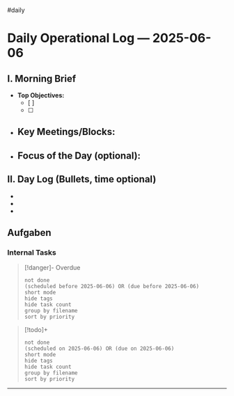 #daily
# Daily Operational Log — 2025-06-06

## I. Morning Brief

- **Top Objectives:**
  - [ ]
  - [ ]
- **Key Meetings/Blocks:**
  -
- **Focus of the Day (optional):**
  -

## II. Day Log (Bullets, time optional)

-
-
-

## Aufgaben

### Internal Tasks

> [!danger]- Overdue
>```tasks
>not done
>(scheduled before 2025-06-06) OR (due before 2025-06-06)
>short mode
>hide tags
>hide task count
>group by filename
>sort by priority
>```

> [!todo]+
>```tasks
>not done
>(scheduled on 2025-06-06) OR (due on 2025-06-06)
>short mode
>hide tags
>hide task count
>group by filename
>sort by priority
>```

---
